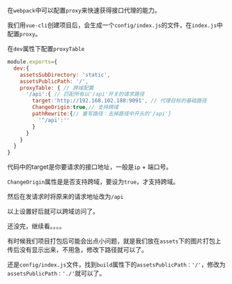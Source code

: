 在`webpack`中可以配置`proxy`来快速获得接口代理的能力。

我们用`vue-cli`创建项目后，会生成一个`config/index.js`的文件，在`index.js`中配置`proxy`。

在`dev`属性下配置`proxyTable`

```javascript
module.exports={
  dev:{
    assetsSubDirectory: 'static',
    assetsPublicPath: '/',
    proxyTable: { // 跨域配置
      '/api':{ // 匹配所有以'/api'开关的请求路径
        target:'http://192.168.102.188:9091', // 代理目标的基础路径
        ChangeOrigin:true,// 支持跨域
        pathRewrite:{// 重写路径：去掉路径中开头的'/api'}
          '^/api':''
        }
      }
    }
  }
}
```



代码中的target是你要请求的接口地址，一般是`ip` + 端口号。

`ChangeOrigin`属性是是否支持跨域，要设为`true`，才支持跨域。

然后在发请求时将原来的请求地址改为`/api`

以上设置好后就可以跨域访问了。

还没完，继续看。。。。

有时候我们项目打包后可能会出点小问题，就是我们放在`assets`下的图片打包上传后没有显示出来，不用急，修改下路径就可以了。

还是`config/index.js`文件，找到`build`属性下的`assetsPublicPath：'/'`，修改为`assetsPublicPath：'./'`就可以了。
